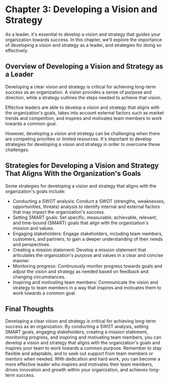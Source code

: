 Chapter 3: Developing a Vision and Strategy
===========================================

As a leader, it's essential to develop a vision and strategy that guides your organization towards success. In this chapter, we'll explore the importance of developing a vision and strategy as a leader, and strategies for doing so effectively.

Overview of Developing a Vision and Strategy as a Leader
--------------------------------------------------------

Developing a clear vision and strategy is critical for achieving long-term success as an organization. A vision provides a sense of purpose and direction, while a strategy outlines the steps needed to achieve that vision.

Effective leaders are able to develop a vision and strategy that aligns with the organization's goals, takes into account external factors such as market trends and competition, and inspires and motivates team members to work towards a common goal.

However, developing a vision and strategy can be challenging when there are competing priorities or limited resources. It's important to develop strategies for developing a vision and strategy in order to overcome these challenges.

Strategies for Developing a Vision and Strategy That Aligns With the Organization's Goals
-----------------------------------------------------------------------------------------

Some strategies for developing a vision and strategy that aligns with the organization's goals include:

* Conducting a SWOT analysis: Conduct a SWOT (strengths, weaknesses, opportunities, threats) analysis to identify internal and external factors that may impact the organization's success.
* Setting SMART goals: Set specific, measurable, achievable, relevant, and time-bound (SMART) goals that align with the organization's mission and values.
* Engaging stakeholders: Engage stakeholders, including team members, customers, and partners, to gain a deeper understanding of their needs and perspectives.
* Creating a mission statement: Develop a mission statement that articulates the organization's purpose and values in a clear and concise manner.
* Monitoring progress: Continuously monitor progress towards goals and adjust the vision and strategy as needed based on feedback and changing circumstances.
* Inspiring and motivating team members: Communicate the vision and strategy to team members in a way that inspires and motivates them to work towards a common goal.

Final Thoughts
--------------

Developing a clear vision and strategy is critical for achieving long-term success as an organization. By conducting a SWOT analysis, setting SMART goals, engaging stakeholders, creating a mission statement, monitoring progress, and inspiring and motivating team members, you can develop a vision and strategy that aligns with the organization's goals and inspires your team to work towards a common purpose. Remember to stay flexible and adaptable, and to seek out support from team members or mentors when needed. With dedication and hard work, you can become a more effective leader who inspires and motivates their team members, drives innovation and growth within your organization, and achieves long-term success.
